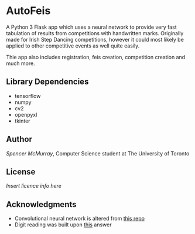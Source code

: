 # AutoFeis

A Python 3 Flask app which uses a neural network to provide very fast
tabulation of results from competitions with handwritten marks. Originally
made for Irish Step Dancing competitions, however it could most likely be
applied to other competitive events as well quite easily.

Thie app also includes registration, feis creation, competition creation and much more.

## Library Dependencies

* tensorflow
* numpy
* cv2
* openpyxl
* tkinter

## Author

*Spencer McMurray*, Computer Science student at The University of Toronto

## License

*Insert licence info here*

## Acknowledgments

* Convolutional neural network is altered from [this repo](https://github.com/Hvass-Labs/TensorFlow-Tutorials)
* Digit reading was built upon [this](https://stackoverflow.com/questions/51867834/recognizing-handwritten-digits-off-a-scanned-image) answer

